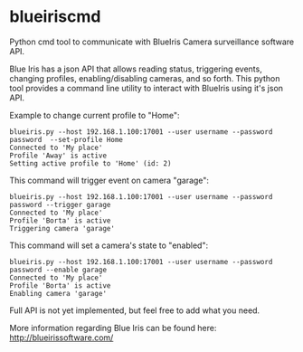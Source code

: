 blueiriscmd
===========

Python cmd tool to communicate with BlueIris Camera surveillance software API.

Blue Iris has a json API that allows reading status, triggering events, changing profiles, enabling/disabling cameras, and so forth. This python tool provides a command line utility to interact with BlueIris using it's json API.

Example to change current profile to "Home":

    blueiris.py --host 192.168.1.100:17001 --user username --password password  --set-profile Home
    Connected to 'My place'
    Profile 'Away' is active
    Setting active profile to 'Home' (id: 2)

This command will trigger event on camera "garage":

    blueiris.py --host 192.168.1.100:17001 --user username --password password --trigger garage
    Connected to 'My place'
    Profile 'Borta' is active
    Triggering camera 'garage'

This command will set a camera's state to "enabled":

    blueiris.py --host 192.168.1.100:17001 --user username --password password --enable garage
    Connected to 'My place'
    Profile 'Borta' is active
    Enabling camera 'garage'

Full API is not yet implemented, but feel free to add what you need.

More information regarding Blue Iris can be found here:
http://blueirissoftware.com/


